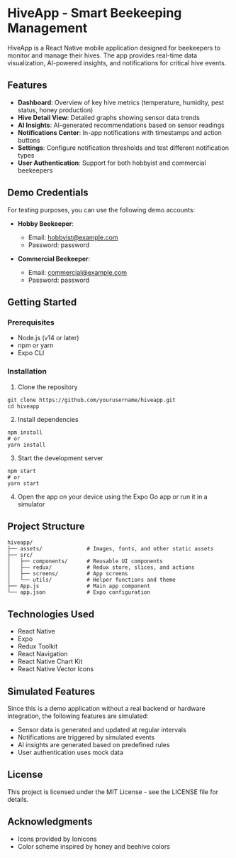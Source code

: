 # HiveApp - Smart Beekeeping Management

HiveApp is a React Native mobile application designed for beekeepers to monitor and manage their hives. The app provides real-time data visualization, AI-powered insights, and notifications for critical hive events.

## Features

- **Dashboard**: Overview of key hive metrics (temperature, humidity, pest status, honey production)
- **Hive Detail View**: Detailed graphs showing sensor data trends
- **AI Insights**: AI-generated recommendations based on sensor readings
- **Notifications Center**: In-app notifications with timestamps and action buttons
- **Settings**: Configure notification thresholds and test different notification types
- **User Authentication**: Support for both hobbyist and commercial beekeepers

## Demo Credentials

For testing purposes, you can use the following demo accounts:

- **Hobby Beekeeper**:
  - Email: hobbyist@example.com
  - Password: password

- **Commercial Beekeeper**:
  - Email: commercial@example.com
  - Password: password

## Getting Started

### Prerequisites

- Node.js (v14 or later)
- npm or yarn
- Expo CLI

### Installation

1. Clone the repository
```
git clone https://github.com/yourusername/hiveapp.git
cd hiveapp
```

2. Install dependencies
```
npm install
# or
yarn install
```

3. Start the development server
```
npm start
# or
yarn start
```

4. Open the app on your device using the Expo Go app or run it in a simulator

## Project Structure

```
hiveapp/
├── assets/              # Images, fonts, and other static assets
├── src/
│   ├── components/      # Reusable UI components
│   ├── redux/           # Redux store, slices, and actions
│   ├── screens/         # App screens
│   └── utils/           # Helper functions and theme
├── App.js               # Main app component
└── app.json             # Expo configuration
```

## Technologies Used

- React Native
- Expo
- Redux Toolkit
- React Navigation
- React Native Chart Kit
- React Native Vector Icons

## Simulated Features

Since this is a demo application without a real backend or hardware integration, the following features are simulated:

- Sensor data is generated and updated at regular intervals
- Notifications are triggered by simulated events
- AI insights are generated based on predefined rules
- User authentication uses mock data

## License

This project is licensed under the MIT License - see the LICENSE file for details.

## Acknowledgments

- Icons provided by Ionicons
- Color scheme inspired by honey and beehive colors 